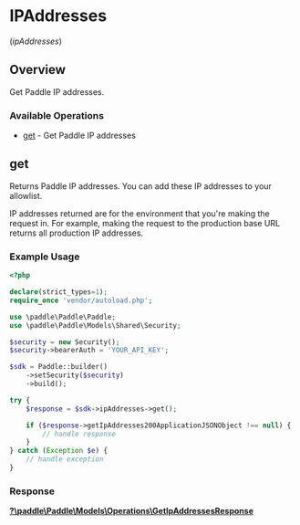 # IPAddresses
(*ipAddresses*)

## Overview

Get Paddle IP addresses.

### Available Operations

* [get](#get) - Get Paddle IP addresses

## get

Returns Paddle IP addresses. You can add these IP addresses to your allowlist.

IP addresses returned are for the environment that you're making the request in. For example, making the request to the production base URL returns all production IP addresses.

### Example Usage

```php
<?php

declare(strict_types=1);
require_once 'vendor/autoload.php';

use \paddle\Paddle\Paddle;
use \paddle\Paddle\Models\Shared\Security;

$security = new Security();
$security->bearerAuth = 'YOUR_API_KEY';

$sdk = Paddle::builder()
    ->setSecurity($security)
    ->build();

try {
    $response = $sdk->ipAddresses->get();

    if ($response->getIpAddresses200ApplicationJSONObject !== null) {
        // handle response
    }
} catch (Exception $e) {
    // handle exception
}
```


### Response

**[?\paddle\Paddle\Models\Operations\GetIpAddressesResponse](../../models/operations/GetIpAddressesResponse.md)**

